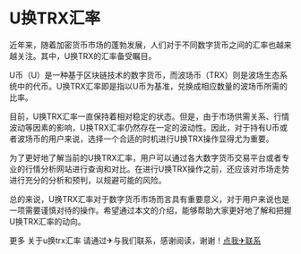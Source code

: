 # U换TRX汇率

近年来，随着加密货币市场的蓬勃发展，人们对于不同数字货币之间的汇率也越来越关注。其中，U换TRX的汇率备受瞩目。

U币（U）是一种基于区块链技术的数字货币，而波场币（TRX）则是波场生态系统中的代币。U换TRX汇率即是指以U币为基准，兑换成相应数量的波场币所需的比率。

目前，U换TRX汇率一直保持着相对稳定的状态。但是，由于市场供需关系、行情波动等因素的影响，U换TRX汇率仍然存在一定的波动性。因此，对于持有U币或者波场币的用户来说，选择一个合适的时机进行U换TRX操作显得尤为重要。

为了更好地了解当前的U换TRX汇率，用户可以通过各大数字货币交易平台或者专业的行情分析网站进行查询和对比。在进行U换TRX操作之前，还应该对市场走势进行充分的分析和预判，以规避可能的风险。

总的来说，U换TRX汇率对于数字货币市场而言具有重要意义，对于用户来说也是一项需要谨慎对待的操作。希望通过本文的介绍，能够帮助大家更好地了解和把握U换TRX汇率的动向。

更多 关于u换trx汇率 请通过✈与我们联系，感谢阅读，谢谢！[点我✈联系](https://www.k02.cc)